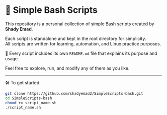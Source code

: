 # 🧰 Simple Bash Scripts

This repository is a personal collection of simple Bash scripts created by **Shady Emad**.

Each script is standalone and kept in the root directory for simplicity.  
All scripts are written for learning, automation, and Linux practice purposes.

📄 Every script includes its own `README.md` file that explains its purpose and usage.

Feel free to explore, run, and modify any of them as you like.

---

🛠️ To get started:

```bash
git clone https://github.com/shadyemad2/SimpleScripts-bash.git
cd SimpleScripts-bash
chmod +x script_name.sh
./script_name.sh

